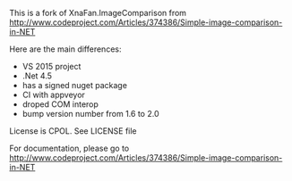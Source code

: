 This is a fork of XnaFan.ImageComparison from http://www.codeproject.com/Articles/374386/Simple-image-comparison-in-NET

Here are the main differences:
* VS 2015 project
* .Net 4.5
* has a signed nuget package
* CI with appveyor
* droped COM interop
* bump version number from 1.6 to 2.0

License is CPOL. See LICENSE file

For documentation, please go to http://www.codeproject.com/Articles/374386/Simple-image-comparison-in-NET